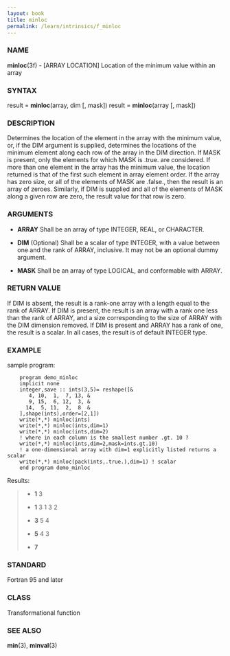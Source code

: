 ```yaml
---
layout: book
title: minloc
permalink: /learn/intrinsics/f_minloc
---
```

### NAME

**minloc**(3f) - \[ARRAY LOCATION\] Location of the
minimum value within an array

### SYNTAX

result = **minloc**(array, dim \[, mask\]) result = **minloc**(array \[,
mask\])

### DESCRIPTION

Determines the location of the element in the array with the minimum
value, or, if the DIM argument is supplied, determines the locations of
the minimum element along each row of the array in the DIM direction. If
MASK is present, only the elements for which MASK is .true. are
considered. If more than one element in the array has the minimum value,
the location returned is that of the first such element in array element
order. If the array has zero size, or all of the elements of MASK are
.false., then the result is an array of zeroes. Similarly, if DIM is
supplied and all of the elements of MASK along a given row are zero, the
result value for that row is zero.

### ARGUMENTS

  - **ARRAY**
    Shall be an array of type INTEGER, REAL, or CHARACTER.

  - **DIM**
    (Optional) Shall be a scalar of type INTEGER, with a value between
    one and the rank of ARRAY, inclusive. It may not be an optional
    dummy argument.

  - **MASK**
    Shall be an array of type LOGICAL, and conformable with ARRAY.

### RETURN VALUE

If DIM is absent, the result is a rank-one array with a length equal to
the rank of ARRAY. If DIM is present, the result is an array with a rank
one less than the rank of ARRAY, and a size corresponding to the size of
ARRAY with the DIM dimension removed. If DIM is present and ARRAY has a
rank of one, the result is a scalar. In all cases, the result is of
default INTEGER type.

### EXAMPLE

sample program:

```
    program demo_minloc
    implicit none
    integer,save :: ints(3,5)= reshape([&
       4, 10,  1,  7, 13, &
       9, 15,  6, 12,  3, &
      14,  5, 11,  2,  8  &
    ],shape(ints),order=[2,1])
    write(*,*) minloc(ints)
    write(*,*) minloc(ints,dim=1)
    write(*,*) minloc(ints,dim=2)
    ! where in each column is the smallest number .gt. 10 ?
    write(*,*) minloc(ints,dim=2,mask=ints.gt.10)
    ! a one-dimensional array with dim=1 explicitly listed returns a scalar
    write(*,*) minloc(pack(ints,.true.),dim=1) ! scalar
    end program demo_minloc
```

Results:

>   - **1**
>     3
>
>   - **1**
>     3 1 3 2
>
>   - **3**
>     5 4
>
>   - **5**
>     4 3
>
>   - **7**

### STANDARD

Fortran 95 and later

### CLASS

Transformational function

### SEE ALSO

**min**(3), **minval**(3)
